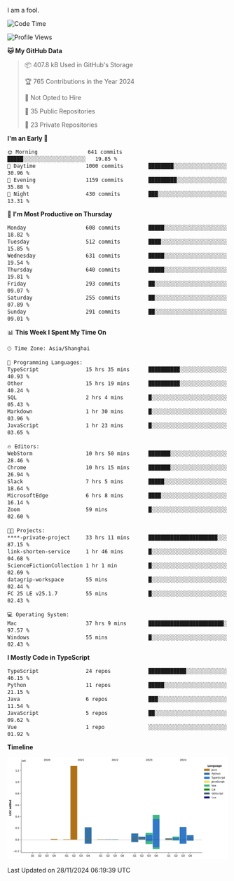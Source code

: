 I am a fool.

<!--START_SECTION:waka-->
![Code Time](http://img.shields.io/badge/Code%20Time-2%2C163%20hrs%2029%20mins-blue)

![Profile Views](http://img.shields.io/badge/Profile%20Views-0-blue)

**🐱 My GitHub Data** 

> 📦 407.8 kB Used in GitHub's Storage 
 > 
> 🏆 765 Contributions in the Year 2024
 > 
> 🚫 Not Opted to Hire
 > 
> 📜 35 Public Repositories 
 > 
> 🔑 23 Private Repositories 
 > 
**I'm an Early 🐤** 

```text
🌞 Morning                641 commits         █████░░░░░░░░░░░░░░░░░░░░   19.85 % 
🌆 Daytime                1000 commits        ████████░░░░░░░░░░░░░░░░░   30.96 % 
🌃 Evening                1159 commits        █████████░░░░░░░░░░░░░░░░   35.88 % 
🌙 Night                  430 commits         ███░░░░░░░░░░░░░░░░░░░░░░   13.31 % 
```
📅 **I'm Most Productive on Thursday** 

```text
Monday                   608 commits         █████░░░░░░░░░░░░░░░░░░░░   18.82 % 
Tuesday                  512 commits         ████░░░░░░░░░░░░░░░░░░░░░   15.85 % 
Wednesday                631 commits         █████░░░░░░░░░░░░░░░░░░░░   19.54 % 
Thursday                 640 commits         █████░░░░░░░░░░░░░░░░░░░░   19.81 % 
Friday                   293 commits         ██░░░░░░░░░░░░░░░░░░░░░░░   09.07 % 
Saturday                 255 commits         ██░░░░░░░░░░░░░░░░░░░░░░░   07.89 % 
Sunday                   291 commits         ██░░░░░░░░░░░░░░░░░░░░░░░   09.01 % 
```


📊 **This Week I Spent My Time On** 

```text
🕑︎ Time Zone: Asia/Shanghai

💬 Programming Languages: 
TypeScript               15 hrs 35 mins      ██████████░░░░░░░░░░░░░░░   40.93 % 
Other                    15 hrs 19 mins      ██████████░░░░░░░░░░░░░░░   40.24 % 
SQL                      2 hrs 4 mins        █░░░░░░░░░░░░░░░░░░░░░░░░   05.43 % 
Markdown                 1 hr 30 mins        █░░░░░░░░░░░░░░░░░░░░░░░░   03.96 % 
JavaScript               1 hr 23 mins        █░░░░░░░░░░░░░░░░░░░░░░░░   03.65 % 

🔥 Editors: 
WebStorm                 10 hrs 50 mins      ███████░░░░░░░░░░░░░░░░░░   28.46 % 
Chrome                   10 hrs 15 mins      ███████░░░░░░░░░░░░░░░░░░   26.94 % 
Slack                    7 hrs 5 mins        █████░░░░░░░░░░░░░░░░░░░░   18.64 % 
MicrosoftEdge            6 hrs 8 mins        ████░░░░░░░░░░░░░░░░░░░░░   16.14 % 
Zoom                     59 mins             █░░░░░░░░░░░░░░░░░░░░░░░░   02.60 % 

🐱‍💻 Projects: 
****-private-project     33 hrs 11 mins      ██████████████████████░░░   87.15 % 
link-shorten-service     1 hr 46 mins        █░░░░░░░░░░░░░░░░░░░░░░░░   04.68 % 
ScienceFictionCollection 1 hr 1 min          █░░░░░░░░░░░░░░░░░░░░░░░░   02.69 % 
datagrip-workspace       55 mins             █░░░░░░░░░░░░░░░░░░░░░░░░   02.44 % 
FC 25 LE v25.1.7         55 mins             █░░░░░░░░░░░░░░░░░░░░░░░░   02.43 % 

💻 Operating System: 
Mac                      37 hrs 9 mins       ████████████████████████░   97.57 % 
Windows                  55 mins             █░░░░░░░░░░░░░░░░░░░░░░░░   02.43 % 
```

**I Mostly Code in TypeScript** 

```text
TypeScript               24 repos            ████████████░░░░░░░░░░░░░   46.15 % 
Python                   11 repos            █████░░░░░░░░░░░░░░░░░░░░   21.15 % 
Java                     6 repos             ███░░░░░░░░░░░░░░░░░░░░░░   11.54 % 
JavaScript               5 repos             ██░░░░░░░░░░░░░░░░░░░░░░░   09.62 % 
Vue                      1 repo              ░░░░░░░░░░░░░░░░░░░░░░░░░   01.92 % 
```



**Timeline**

![Lines of Code chart](https://raw.githubusercontent.com/VeejaLiu/VeejaLiu/master/assets/bar_graph.png)


 Last Updated on 28/11/2024 06:19:39 UTC
<!--END_SECTION:waka-->
